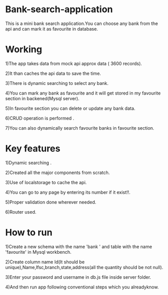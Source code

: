 # Bank-search-application
This is a mini bank search application.You can choose any bank from the api and can mark it as favourite in database.

# Working
1)The app takes data from mock api approx data ( 3600 records).  

2)It than caches the api data to save the time.

3)There is dynamic searching to select any bank.

4)You can mark any bank as favourite and it will get stored in my favourite section in backened(Mysql server).

5)In favourite section you can delete or update any bank data.

6)CRUD operation is performed .

7)You can also dynamically search favourite banks in favourite section.

# Key features
1)Dynamic searching .

2)Created all the major components from scratch.

3)Use of localstorage to cache the api.

4)You can go to any page by entering its number if it exist!!.

5)Proper validation done wherever needed.

6)Router used.

# How to run
1)Create a new schema with the name 'bank ' and table with the name 'favourite' in Mysql workbench.

2)Create column name Id(It should be unique),Name,Ifsc,branch,state,address(all the quantity should be not null).

3)Enter your password and username in db.js file inside server folder.

4)And then run app following conventional steps which you alreadyknow.

